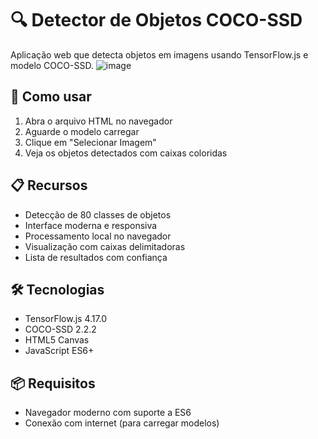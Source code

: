 # 🔍 Detector de Objetos COCO-SSD

Aplicação web que detecta objetos em imagens usando TensorFlow.js e modelo COCO-SSD.
![image](https://github.com/user-attachments/assets/90a50e77-537e-4cac-82e3-81c5df30eb4a)
## 🚀 Como usar

1. Abra o arquivo HTML no navegador
2. Aguarde o modelo carregar
3. Clique em "Selecionar Imagem"
4. Veja os objetos detectados com caixas coloridas

## 📋 Recursos

- Detecção de 80 classes de objetos
- Interface moderna e responsiva
- Processamento local no navegador
- Visualização com caixas delimitadoras
- Lista de resultados com confiança

## 🛠️ Tecnologias

- TensorFlow.js 4.17.0
- COCO-SSD 2.2.2
- HTML5 Canvas
- JavaScript ES6+

## 📦 Requisitos

- Navegador moderno com suporte a ES6
- Conexão com internet (para carregar modelos)


